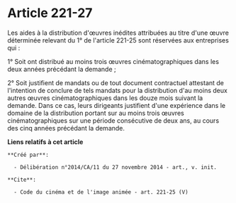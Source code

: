 # Article 221-27

Les aides à la distribution d'œuvres inédites attribuées au titre d'une œuvre déterminée relevant du 1° de l'article 221-25
sont réservées aux entreprises qui : 

1° Soit ont distribué au moins trois œuvres cinématographiques dans les deux années précédant la demande ; 

2° Soit justifient de mandats ou de tout document contractuel attestant de l'intention de conclure de tels mandats pour la
distribution d'au moins deux autres œuvres cinématographiques dans les douze mois suivant la demande. Dans ce cas, leurs
dirigeants justifient d'une expérience dans le domaine de la distribution portant sur au moins trois œuvres
cinématographiques sur une période consécutive de deux ans, au cours des cinq années précédant la demande.

**Liens relatifs à cet article**

	**Créé par**:

	  - Délibération n°2014/CA/11 du 27 novembre 2014 - art., v. init.

	**Cite**:

	  - Code du cinéma et de l'image animée - art. 221-25 (V)

